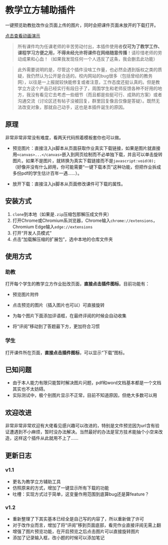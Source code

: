 # 教学立方辅助插件
 一键预览助教批改作业页面上传的图片，同时会把课件页面未放开的下载打开。

 [点击查看动画演示](https://i.postimg.cc/C1VgKG2L/QQ-20200331193056.gif)

> 所有课件均为任课老师的辛苦劳动付出，本插件使用者**仅可为了教学工作、课程学习方便之用，不得未经允许将课件在网络随意传播**！请珍惜老师的劳动成果和心血！（如果我发现任何一个人违反了这条，我会删去此功能）

> 此外需要说明的是，尽管这个插件没啥工作量，也必然会遇到版权之类的质疑，我仍然认为公开是合适的。校内网站的bug很多（包括曾经的教务网），以往是一上报就较快能修复或者注意，工作态度还挺认真的。但是教学立方这个产品已经实行有段日子了，周围学生和老师反馈各种不好用的地方，我没有看见它去考虑一些细节（而且都是些挺可行、成熟的方案）或者沟通交流（讨论区还有帖子没被回复，群里回复像且仅像是答疑）。既然无法改变对象，那就自己动手，这也是本插件诞生的原因。

## 原理

非常非常非常没有难度，看两天代码照着模板套你也可以做。

+ 预览图片：直接注入js脚本从页面获取作业真实下载链接，如果是图片就直接用`<canvas>...</canvas>`嵌入到网页绘制而不必单独下载，并且可以单击旋转图片。如果不是图片，就转换为真实下载链接而不是`javascript:void(0);`（好像并没有什么卵用，你可能需要“一键下载本页”这种功能，但把作业拆成多份pdf的学生估计百年一遇……）。

+ 放开下载：直接注入js脚本从页面修改课件可下载的属性。

## 安装方式

1. `clone`到本地（如果是`.zip`压缩包那解压成文件夹）
2. 打开Chrome或Chromium系浏览器，Chrome输入`chrome://extensions`，Chromium Edge输入`edge://extensions`
3. 打开“开发人员模式”
4. 点击“加载解压缩的扩展包”，选中本地的仓库文件夹

## 使用方式

### 助教

打开每个学生的教学立方作业批改页面，**直接点击插件图标**。目前功能有：

+ 预览图片附件

+ 点击预览的图片（插入图片也可以）可直接旋转

+ 为每个图片下面添加评语框，在最终评阅的时候会自动收集

+ 将“评阅”移动到了答题最下方，更加符合习惯

### 学生

打开课件所在页面，**直接点击插件图标**，可以显示“下载”图标。

## 已知问题

+ 由于本人能力有限只能暂时解决图片问题，pdf和word文档基本都是一个文档其实也不太妨碍。
+ 实际测试中，极个别图片显示不正常，目前不知道原因，但绝大多数可以用

## 欢迎改进

非常非常非常欢迎有大佬看见感兴趣可以改进的，特别是文件预览因为url含有验证遭遇到不小麻烦，暂时没办法解决。当然最好的办法是官方技术能抽个小空来改造，这样这个插件从此就用不上了……

## 更新日志

### v1.1

+ 更名为教学立方辅助工具
+ 仿照原来的方式，增加了一键显示所有下载的功能
+ 吐槽：实现方式过于简单，这变量作用范围到底算bug还是算feature？

### v1.2

+ 重新整理了下其实基本已经全是自己写的内容了，所以重新做了许可
+ 对于改作业而言，增加了将“评阅”移到页面底部，看完作业直接评阅无需上翻
+ 增强了图片预览功能，在开启预览之后点击图片可以直接旋转图片
+ 添加了记录输入框，改小题的时候可以添加笔记